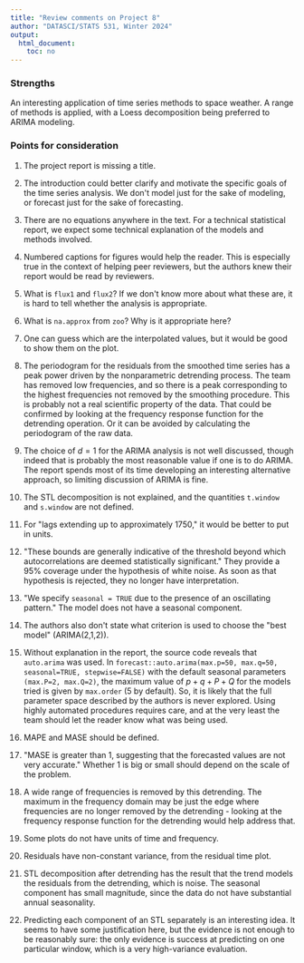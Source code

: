```yaml
---
title: "Review comments on Project 8"
author: "DATASCI/STATS 531, Winter 2024"
output:
  html_document:
    toc: no
---
```


### Strengths

An interesting application of time series methods to space weather. A range of methods is applied, with a Loess decomposition being preferred to ARIMA modeling.

### Points for consideration

1. The project report is missing a title.

1. The introduction could better clarify and motivate the specific goals of the time series analysis. We don't model just for the sake of modeling, or forecast just for the sake of forecasting.

1. There are no equations anywhere in the text. For a technical statistical report, we expect some technical explanation of the models and methods involved.

1. Numbered captions for figures would help the reader. This is especially true in the context of helping peer reviewers, but the authors knew their report would be read by reviewers.

1. What is `flux1` and `flux2`? If we don't know more about what these are, it is hard to tell whether the analysis is appropriate.

1. What is `na.approx` from `zoo`? Why is it appropriate here?

1. One can guess which are the interpolated values, but it would be good to show them on the plot.

1. The periodogram for the residuals from the smoothed time series has a peak power driven by the nonparametric detrending process. The team has removed low frequencies, and so there is a peak corresponding to the highest frequencies not removed by the smoothing procedure. This is probably not a real scientific property of the data. That could be confirmed by looking at the frequency response function for the detrending operation. Or it can be avoided by calculating the periodogram of the raw data.

1. The choice of $d=1$ for the ARIMA analysis is not well discussed, though indeed that is probably the most reasonable value if one is to do ARIMA. The report spends most of its time developing an interesting alternative approach, so limiting discussion of ARIMA is fine. 

1. The STL decomposition is not explained, and the quantities `t.window` and `s.window` are not defined.

1. For "lags extending up to approximately 1750," it would be better to put in units. 

1. "These bounds are generally indicative of the threshold beyond which autocorrelations are deemed statistically significant." They provide a 95% coverage under the hypothesis of white noise. As soon as that hypothesis is rejected, they no longer have interpretation.

1. "We specify `seasonal = TRUE` due to the presence of an oscillating pattern." The model does not have a seasonal component.

1. The authors also don't state what criterion is used to choose the "best model" (ARIMA(2,1,2)).

1. Without explanation in the report, the source code reveals that `auto.arima` was used. In `forecast::auto.arima(max.p=50, max.q=50,
seasonal=TRUE, stepwise=FALSE)` with the default seasonal parameters `(max.P=2, max.Q=2)`, the
maximum value of $p+q+P+Q$ for the models tried is given by `max.order` (5 by default). So, it is likely
that the full parameter space described by the authors is never explored.
Using highly automated procedures requires care, and at the very least the team should let the reader know what was being used.

1. MAPE and MASE should be defined.

1. "MASE is greater than 1, suggesting that the forecasted values are not very accurate." Whether 1 is big or small should depend on the scale of the problem.

1. A wide range of frequencies is removed by this detrending. The maximum in the frequency domain may be just the edge where frequencies are no longer removed by the detrending - looking at the frequency response function for the detrending would help address that.

1. Some plots do not have units of time and frequency.

1. Residuals have non-constant variance, from the residual time plot.

1. STL decomposition after detrending has the result that the trend models the residuals from the detrending, which is noise. The seasonal component has small magnitude, since the data do not have substantial annual seasonality.

1. Predicting each component of an STL separately is an interesting idea. It seems to have some justification here, but the evidence is not enough to be reasonably sure: the only evidence is success at predicting on one particular window, which is a very high-variance evaluation. 
